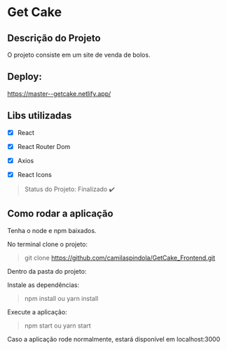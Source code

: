 # Get Cake

## Descrição do Projeto

<p align="justify">O projeto consiste em um site de venda de bolos. </p>

## Deploy: 
https://master--getcake.netlify.app/

## Libs utilizadas 
- [X] React 
- [X] React Router Dom
- [X] Axios
- [X] React Icons


> Status do Projeto: Finalizado :heavy_check_mark:


## Como rodar a aplicação

Tenha o node e npm baixados.

No terminal clone o projeto:
> git clone https://github.com/camilaspindola/GetCake_Frontend.git

Dentro da pasta do projeto:

Instale as dependências:
> npm install ou yarn install

Execute a aplicação:
> npm start ou yarn start

Caso a aplicação rode normalmente, estará disponível em localhost:3000





